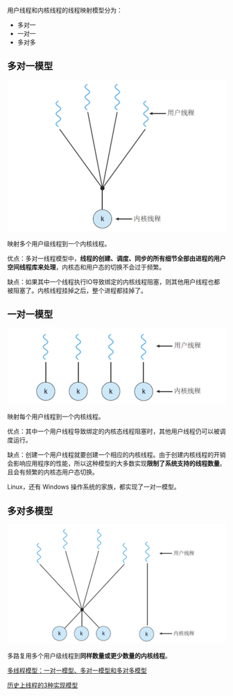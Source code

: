 用户线程和内核线程的线程映射模型分为：

- 多对一
- 一对一
- 多对多



## 多对一模型

![多线程多对一模型](../Resources/多线程多对一模型.png)

映射多个用户级线程到一个内核线程。

优点：多对一线程模型中，**线程的创建、调度、同步的所有细节全部由进程的用户空间线程库来处理**，内核态和用户态的切换不会过于频繁。

缺点：如果其中一个线程执行IO导致绑定的内核线程阻塞，则其他用户线程也都被阻塞了。内核线程挂掉之后，整个进程都挂掉了。



## 一对一模型

![多线程一对一模型](../Resources/多线程一对一模型.png)



映射每个用户线程到一个内核线程。

优点：其中一个用户线程导致绑定的内核态线程阻塞时，其他用户线程仍可以被调度运行。

缺点：创建一个用户线程就要创建一个相应的内核线程。由于创建内核线程的开销会影响应用程序的性能，所以这种模型的大多数实现**限制了系统支持的线程数量**。且会有频繁的内核态用户态切换。

Linux，还有 Windows 操作系统的家族，都实现了一对一模型。





## 多对多模型

![多线程多对多模型](../Resources/多线程多对多模型.png)

多路复用多个用户级线程到**同样数量或更少数量的内核线程**。





[多线程模型：一对一模型、多对一模型和多对多模型](http://c.biancheng.net/view/1220.html)

[历史上线程的3种实现模型](https://blog.csdn.net/Move_now/article/details/78615668)

